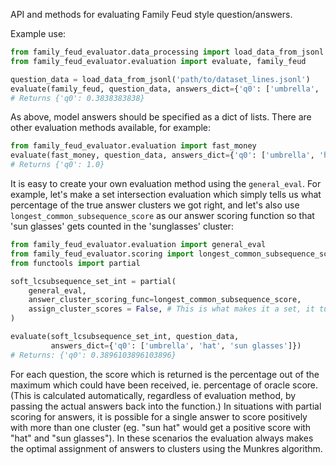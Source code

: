 API and methods for evaluating Family Feud style question/answers.

Example use:
```python
from family_feud_evaluator.data_processing import load_data_from_jsonl
from family_feud_evaluator.evaluation import evaluate, family_feud

question_data = load_data_from_jsonl('path/to/dataset_lines.jsonl')
evaluate(family_feud, question_data, answers_dict={'q0': ['umbrella', 'hat', 'sun glasses']})
# Returns {'q0': 0.3838383838}
```
As above, model answers should be specified as a dict of lists. There are other evaluation methods available, for example:
```python
from family_feud_evaluator.evaluation import fast_money
evaluate(fast_money, question_data, answers_dict={'q0': ['umbrella', 'hat', 'sun glasses']})
# Returns {'q0': 1.0}
```
It is easy to create your own evaluation method using the `general_eval`. For example, let's make a set intersection evaluation which simply tells us what percentage of the true answer clusters we got right, and let's also use `longest_common_subsequence_score`  as our answer scoring function so that 'sun glasses' gets counted in the 'sunglasses' cluster:
```python
from family_feud_evaluator.evaluation import general_eval
from family_feud_evaluator.scoring import longest_common_subsequence_score
from functools import partial

soft_lcsubsequence_set_int = partial(
    general_eval,
    answer_cluster_scoring_func=longest_common_subsequence_score,
    assign_cluster_scores = False, # This is what makes it a set, it turns off the cluster counts
)

evaluate(soft_lcsubsequence_set_int, question_data,
         answers_dict={'q0': ['umbrella', 'hat', 'sun glasses']})
# Returns: {'q0': 0.3896103896103896}
```

For each question, the score which is returned is the percentage out of the maximum which could have been received, ie. percentage of oracle score. (This is calculated automatically, regardless of evaluation method, by passing the actual answers back into the function.) In situations with partial scoring for answers, it is possible for a single answer to score positively with more than one cluster (eg. "sun hat" would get a positive score with "hat" and "sun glasses"). In these scenarios the evaluation always makes the optimal assignment of answers to clusters using the Munkres algorithm.